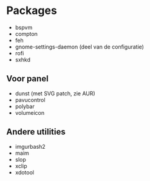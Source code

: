 # Packages
-   bspvm
-   compton
-   feh
-   gnome-settings-daemon (deel van de configuratie)
-   rofi
-   sxhkd

## Voor panel
-   dunst (met SVG patch, zie AUR)
-   pavucontrol
-   polybar
-   volumeicon

## Andere utilities
-   imgurbash2
-   maim
-   slop
-   xclip
-   xdotool
